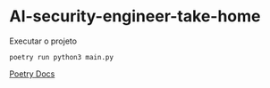 # AI-security-engineer-take-home


Executar o projeto
```
poetry run python3 main.py
```

[Poetry Docs](https://python-poetry.org/docs/basic-usage/)